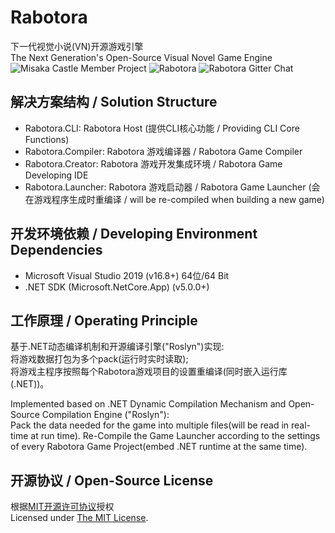 # Rabotora
下一代视觉小说(VN)开源游戏引擎  
The Next Generation's Open-Source Visual Novel Game Engine  
![Misaka Castle Member Project](https://img.shields.io/badge/Misaka%20Castle-member%20project-fuchsia)
![Rabotora](https://img.shields.io/github/license/Misaka12456/Rabotora)
![Rabotora Gitter Chat](https://img.shields.io/gitter/room/Misaka12456/Rabotora?color=blue)


## 解决方案结构 / Solution Structure
- Rabotora.CLI: Rabotora Host (提供CLI核心功能 / Providing CLI Core Functions)
- Rabotora.Compiler: Rabotora 游戏编译器 / Rabotora Game Compiler
- Rabotora.Creator: Rabotora 游戏开发集成环境 / Rabotora Game Developing IDE
- Rabotora.Launcher: Rabotora 游戏启动器 / Rabotora Game Launcher (会在游戏程序生成时重编译 / will be re-compiled when building a new game)

## 开发环境依赖 / Developing Environment Dependencies
- Microsoft Visual Studio 2019 (v16.8+) 64位/64 Bit
- .NET SDK (Microsoft.NetCore.App) (v5.0.0+)

## 工作原理 / Operating Principle
基于.NET动态编译机制和开源编译引擎("Roslyn")实现:  
将游戏数据打包为多个pack(运行时实时读取);  
将游戏主程序按照每个Rabotora游戏项目的设置重编译(同时嵌入运行库(.NET))。

Implemented based on .NET Dynamic Compilation Mechanism and Open-Source Compilation Engine ("Roslyn"):  
Pack the data needed for the game into multiple files(will be read in real-time at run time).
Re-Compile the Game Launcher according to the settings of every Rabotora Game Project(embed .NET runtime at the same time).

## 开源协议 / Open-Source License
根据<a href="https://github.com/Misaka12456/Rabotora/blob/master/LICENSE" title="MIT开源许可协议">MIT开源许可协议</a>授权  
Licensed under <a href="https://github.com/Misaka12456/Rabotora/blob/master/LICENSE" title="The MIT License">The MIT License</a>.